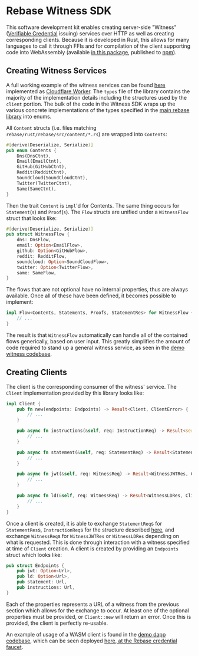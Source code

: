 # Rebase Witness SDK

This software development kit enables creating server-side "Witness" ([Verifiable Credential](https://www.w3.org/TR/vc-data-model/) issuing) services over HTTP as well as creating corresponding clients. Because it is developed in Rust, this allows for many languages to call it through FFIs and for compilation of the client supporting code into WebAssembly (available [in this package](https://github.com/spruceid/rebase/tree/main/js/rebase-client), published to [npm](https://www.npmjs.com/package/@rebase-xyz/rebase-client)).

## Creating Witness Services

A full working example of the witness services can be found [here](https://github.com/spruceid/rebase/tree/main/demo/witness) implemented as [Cloudflare Worker](https://workers.cloudflare.com/). The `types` file of the library contains the majority of the implementation details including the structures used by the `client` portion. The bulk of the code in the Witness SDK wraps up the various concrete implementations of the types specified in the [main rebase library](https://github.com/spruceid/rebase/tree/main/rust/rebase) into enums. 

All `Content` structs (i.e. files matching `rebase/rust/rebase/src/content/*.rs`) are wrapped into `Contents`: 
```rust
#[derive(Deserialize, Serialize)]
pub enum Contents {
    Dns(DnsCtnt),
    Email(EmailCtnt),
    GitHub(GitHubCtnt),
    Reddit(RedditCtnt),
    SoundCloud(SoundCloudCtnt),
    Twitter(TwitterCtnt),
    Same(SameCtnt),
}
```

Then the trait `Content` is `impl`'d for Contents. The same thing occurs for `Statement`(`s`) and `Proof`(`s`). The `Flow` structs are unified under a `WitnessFlow` struct that looks like:
```rust
#[derive(Deserialize, Serialize)]
pub struct WitnessFlow {
    dns: DnsFlow,
    email: Option<EmailFlow>,
    github: Option<GitHubFlow>,
    reddit: RedditFlow,
    soundcloud: Option<SoundCloudFlow>,
    twitter: Option<TwitterFlow>,
    same: SameFlow,
}
```
The flows that are not optional have no internal properties, thus are always available. Once all of these have been defined, it becomes possible to implement:
```rust
impl Flow<Contents, Statements, Proofs, StatementRes> for WitnessFlow {
    // ...
}
```

The result is that `WitnessFlow` automatically can handle all of the contained flows generically, based on user input. This greatly simplifies the amount of code required to stand up a general witness service, as seen in the [demo witness codebase](https://github.com/spruceid/rebase/tree/main/demo/witness).

## Creating Clients
The client is the corresponding consumer of the witness' service. The `Client` implementation provided by this library looks like:

```rust
impl Client {
    pub fn new(endpoints: Endpoints) -> Result<Client, ClientError> {
        // ...
    }

    pub async fn instructions(&self, req: InstructionReq) -> Result<serde_json::Value, ClientError> {
        // ...
    }

    pub async fn statement(&self, req: StatementReq) -> Result<StatementRes, ClientError> {
        // ...
    }

    pub async fn jwt(&self, req: WitnessReq) -> Result<WitnessJWTRes, ClientError> {
        // ... 
    }

    pub async fn ld(&self, req: WitnessReq) -> Result<WitnessLDRes, ClientError> {
        // ...
    }
}
```

Once a client is created, it is able to exchange `StatementReq`s for `StatementRes`s, `InstructionReq`s for the structure described [here](https://github.com/spruceid/rebase/blob/main/rust/rebase/src/types/types.rs#L111), and exchange `WitnessReq`s for `WitnessJWTRes` or `WitnessLDRes` depending on what is requested. This is done through interaction with a witness specified at time of `Client` creation. A client is created by providing an `Endpoints` struct which looks like:

```rust
pub struct Endpoints {
    pub jwt: Option<Url>,
    pub ld: Option<Url>,
    pub statement: Url,
    pub instructions: Url,
}
```

Each of the properties represents a URL of a witness from the previous section which allows for the exchange to occur. At least one of the optional properties must be provided, or `Client::new` will return an error. Once this is provided, the client is perfectly re-usable.

An example of usage of a WASM client is found in the [demo dapp codebase](https://github.com/spruceid/rebase/tree/main/demo/dapp), which can be seen deployed [here, at the Rebase credential faucet](https://rebase.pages.dev/).
